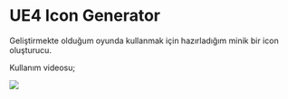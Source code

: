 # UE4 Icon Generator
<p>Geliştirmekte olduğum oyunda kullanmak için hazırladığım minik bir icon oluşturucu.</p>
<p>Kullanım videosu;</p>
<a style="float:center" href="https://www.youtube.com/watch?v=TJVNNU_AqJ0" target="_blank">
  <img src="https://www.alisahanyalcin.com/assets/upload/Screenshot_1.png" width="auto" />
</a>
